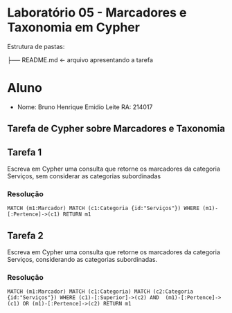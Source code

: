 # Laboratório 05 - Marcadores e Taxonomia em Cypher

Estrutura de pastas:

├── README.md  <- arquivo apresentando a tarefa  

# Aluno
* Nome: Bruno Henrique Emidio Leite RA: 214017

## Tarefa de Cypher sobre Marcadores e Taxonomia

## Tarefa 1

Escreva em Cypher uma consulta que retorne os marcadores da categoria Serviços, sem considerar as categorias subordinadas

### Resolução
~~~cypher
MATCH (m1:Marcador) MATCH (c1:Categoria {id:"Serviços"}) WHERE (m1)-[:Pertence]->(c1) RETURN m1
~~~

## Tarefa 2

Escreva em Cypher uma consulta que retorne os marcadores da categoria Serviços, considerando as categorias subordinadas.

### Resolução
 ~~~cypher
MATCH (m1:Marcador) MATCH (c1:Categoria) MATCH (c2:Categoria {id:"Serviços"}) WHERE (c1)-[:Superior]->(c2) AND  (m1)-[:Pertence]->(c1) OR (m1)-[:Pertence]->(c2) RETURN m1
~~~
